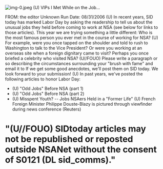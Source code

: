 ![img-0.jpeg](img-0.jpeg)
(U) VIPs I Met While on the Job...

FROM: the editor
Unknown
Run Date: 08/31/2006
(U) In recent years, SID today has marked Labor Day by asking the readership to tell us about the unusual jobs they held before coming to work at NSA (see below for links to those articles). This year we are trying something a little different: Who is the most famous person you ever met in the course of working for NSA?
(U) For example, were you once tapped on the shoulder and told to rush to Washington to talk to the Vice President? Or were you working at an overseas site when a foreign dignitary came to visit? Perhaps you once briefed a celebrity who visited NSA?
(U//FOUO) Please write a paragraph or so describing the circumstances surrounding your "brush with fame" and email it to If we get some good anecdotes, we'll post them on SID today. We look forward to your submission!
(U) In past years, we've posted the following articles to honor Labor Day:

- (U) "Odd Jobs" Before NSA (part 1)
- (U) "Odd Jobs" Before NSA (part 2)
- (U) Misspent Youth? -- Jobs NSAers Held in a "Former Life"
(U) French Foreign Minister Philippe Douste-Blazy is pictured through viewfinder during news conference (Reuters)


# "(U//FOUO) SIDtoday articles may not be republished or reposted outside NSANet without the consent of S0121 (DL sid_comms)."

